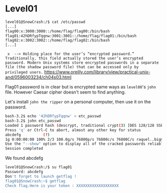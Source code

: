 # Level01

```bash
level01@SnowCrash:/$ cat /etc/passwd
[...]
flag00:x:3000:3000::/home/flag/flag00:/bin/bash
flag01:42hDRfypTqqnw:3001:3001::/home/flag/flag01:/bin/bash
flag02:x:3002:3002::/home/flag/flag02:/bin/bash
[...]
```

` x  --> Holding place for the user’s “encrypted password.” Traditionally, this field actually stored the user’s encrypted password. Modern Unix systems store encrypted passwords in a separate file (the shadow password file) that can be accessed only by privileged users.`
https://www.oreilly.com/library/view/practical-unix-and/0596003234/ch04s03.html

Flag01 password is in clear but is encrypted same ways as `level00`'s `john` file. However Caesar cipher doesn't seem to find anything.

Let's install `john the ripper` on a personal computer, then use it on the password.
```bash
bash-3.2$ echo '42hDRfypTqqnw' > etc_passwd
bash-3.2$ john etc_passwd
Loaded 1 password hash (descrypt, traditional crypt(3) [DES 128/128 SSE2])
Press 'q' or Ctrl-C to abort, almost any other key for status
abcdefg          (?)
1g 0:00:00:00 100% 2/3 100.0g/s 76800p/s 76800c/s 76800C/s raquel..bigman
Use the "--show" option to display all of the cracked passwords reliably
Session completed
```
We found abcdefg

```bash
level01@SnowCrash:/$ su flag01
Password: abcdefg
Don't forget to launch getflag !
flag01@SnowCrash:~$ getflag
Check flag.Here is your token : XXXXXXXXXXXXXXXXXXX
```
